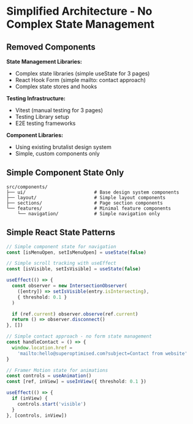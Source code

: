 # Simplified Architecture - No Complex State Management

## Removed Components

**State Management Libraries:**

- Complex state libraries (simple useState for 3 pages)
- React Hook Form (simple mailto: contact approach)
- Complex state stores and hooks

**Testing Infrastructure:**

- Vitest (manual testing for 3 pages)
- Testing Library setup
- E2E testing frameworks

**Component Libraries:**

- Using existing brutalist design system
- Simple, custom components only

## Simple Component State Only

```plaintext
src/components/
├── ui/                         # Base design system components
├── layout/                     # Simple layout components
├── sections/                   # Page section components
└── features/                   # Minimal feature components
    └── navigation/             # Simple navigation only
```

## Simple React State Patterns

```typescript
// Simple component state for navigation
const [isMenuOpen, setIsMenuOpen] = useState(false)

// Simple scroll tracking with useEffect
const [isVisible, setIsVisible] = useState(false)

useEffect(() => {
  const observer = new IntersectionObserver(
    ([entry]) => setIsVisible(entry.isIntersecting),
    { threshold: 0.1 }
  )

  if (ref.current) observer.observe(ref.current)
  return () => observer.disconnect()
}, [])

// Simple contact approach - no form state management
const handleContact = () => {
  window.location.href =
    'mailto:hello@superoptimised.com?subject=Contact from website'
}

// Framer Motion state for animations
const controls = useAnimation()
const [ref, inView] = useInView({ threshold: 0.1 })

useEffect(() => {
  if (inView) {
    controls.start('visible')
  }
}, [controls, inView])
```
